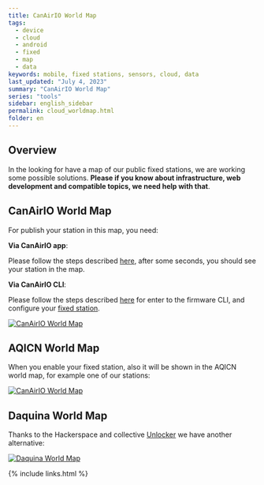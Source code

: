 ```yaml
---
title: CanAirIO World Map
tags:
  - device
  - cloud
  - android
  - fixed
  - map
  - data
keywords: mobile, fixed stations, sensors, cloud, data
last_updated: "July 4, 2023"
summary: "CanAirIO World Map"
series: "tools"
sidebar: english_sidebar
permalink: cloud_worldmap.html
folder: en
---
```


## Overview

In the looking for have a map of our public fixed stations, we are working some possible solutions. **Please if you know about infrastructure, web development and compatible topics, we need help with that**.

## CanAirIO World Map

For publish your station in this map, you need:

**Via CanAirIO app**:

Please follow the steps described [here](https://canair.io/docs/app_usage.html#fixed-station-mode), after some seconds, you should see your station in the map.

**Via CanAirIO CLI**:

Please follow the steps described [here](https://canair.io/docs/cli) for enter to the firmware CLI, and configure your [fixed station](https://canair.io/docs/cli.html#fixed-station-config).

[![CanAirIO World Map](/docs/images/cloud_worldmap.jpg)](https://canair.io/stations.html)

## AQICN World Map

When you enable your fixed station, also it will be shown in the AQICN world map, for example one of our stations:

[![CanAirIO World Map](/docs/images/canairio_aqicn_preview.jpg)](https://aqicn.org/station/colombia/cali/calle-33/)

## Daquina World Map

Thanks to the Hackerspace and collective [Unlocker](https://wiki.hackerspaces.org/Unloquer) we have another alternative:

[![Daquina World Map](/docs/images/cloud_daquina_worldmap.jpg)](http://daquina.io/canairio/)

{% include links.html %}
